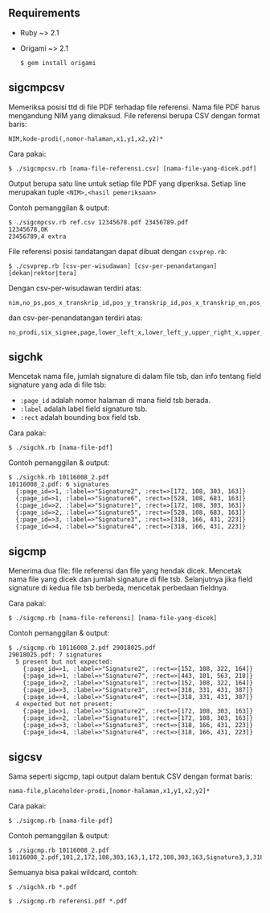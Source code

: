 ## Requirements

- Ruby ~> 2.1
- Origami ~> 2.1

    ```console
    $ gem install origami
    ```

## sigcmpcsv

Memeriksa posisi ttd di file PDF terhadap file referensi. Nama file PDF harus mengandung NIM yang dimaksud.  File referensi berupa CSV dengan format baris:

```
NIM,kode-prodi(,nomor-halaman,x1,y1,x2,y2)*
```

Cara pakai:

```console
$ ./sigcmpcsv.rb [nama-file-referensi.csv] [nama-file-yang-dicek.pdf]
```

Output berupa satu line untuk setiap file PDF yang diperiksa. Setiap line merupakan tuple `<NIM>,<hasil pemeriksaan>`

Contoh pemanggilan & output:

```console
$ ./sigcmpcsv.rb ref.csv 12345678.pdf 23456789.pdf
12345678,OK
23456789,4 extra 
```

File referensi posisi tandatangan dapat dibuat dengan `csvprep.rb`:

```console
$ ./csvprep.rb [csv-per-wisudawan] [csv-per-penandatangan] [dekan|rektor|tera]
```

Dengan csv-per-wisudawan terdiri atas:

```csv
nim,no_ps,pos_x_transkrip_id,pos_y_transkrip_id,pos_x_transkrip_en,pos_y_transkrip_en
```

dan csv-per-penandatangan terdiri atas:

```csv
no_prodi,six_signee,page,lower_left_x,lower_left_y,upper_right_x,upper_right_y
```

## sigchk

Mencetak nama file, jumlah signature di dalam file tsb, dan info tentang field signature yang ada di file tsb:

- `:page_id` adalah nomor halaman di mana field tsb berada.
- `:label` adalah label field signature tsb.
- `:rect` adalah bounding box field tsb.

Cara pakai:

```console
$ ./sigchk.rb [nama-file-pdf]
```

Contoh pemanggilan & output:

```console
$ ./sigchk.rb 10116008_2.pdf
10116008_2.pdf: 6 signatures
  {:page_id=>1, :label=>"Signature2", :rect=>[172, 108, 303, 163]}
  {:page_id=>1, :label=>"Signature6", :rect=>[528, 108, 683, 163]}
  {:page_id=>2, :label=>"Signature1", :rect=>[172, 108, 303, 163]}
  {:page_id=>2, :label=>"Signature5", :rect=>[528, 108, 683, 163]}
  {:page_id=>3, :label=>"Signature3", :rect=>[318, 166, 431, 223]}
  {:page_id=>4, :label=>"Signature4", :rect=>[318, 166, 431, 223]}
```

## sigcmp

Menerima dua file: file referensi dan file yang hendak dicek. Mencetak nama file yang dicek dan jumlah signature di file tsb. Selanjutnya jika field signature di kedua file tsb berbeda, mencetak perbedaan fieldnya.

Cara pakai:

```console
$ ./sigcmp.rb [nama-file-referensi] [nama-file-yang-dicek]
```

Contoh pemanggilan & output:

```console
$ ./sigcmp.rb 10116008_2.pdf 29018025.pdf
29018025.pdf: 7 signatures
  5 present but not expected:
    {:page_id=>1, :label=>"Signature2", :rect=>[152, 108, 322, 164]}
    {:page_id=>1, :label=>"Signature7", :rect=>[443, 101, 563, 218]}
    {:page_id=>2, :label=>"Signature1", :rect=>[152, 108, 322, 164]}
    {:page_id=>3, :label=>"Signature3", :rect=>[318, 331, 431, 387]}
    {:page_id=>4, :label=>"Signature4", :rect=>[318, 331, 431, 387]}
  4 expected but not present:
    {:page_id=>1, :label=>"Signature2", :rect=>[172, 108, 303, 163]}
    {:page_id=>2, :label=>"Signature1", :rect=>[172, 108, 303, 163]}
    {:page_id=>3, :label=>"Signature3", :rect=>[318, 166, 431, 223]}
    {:page_id=>4, :label=>"Signature4", :rect=>[318, 166, 431, 223]}
```

## sigcsv

Sama seperti sigcmp, tapi output dalam bentuk CSV dengan format baris:

```
nama-file,placeholder-prodi,[nomor-halaman,x1,y1,x2,y2]*
```

Cara pakai:

```console
$ ./sigcmp.rb [nama-file-pdf]
```

Contoh pemanggilan & output:

```console
$ ./sigcmp.rb 10116008_2.pdf
10116008_2.pdf,101,2,172,108,303,163,1,172,108,303,163,Signature3,3,318,166,431,223,4,318,166,431,223,2,528,108,683,163,1,528,108,683,163
```


Semuanya bisa pakai wildcard, contoh:

```console
$ ./sigchk.rb *.pdf

$ ./sigcmp.rb referensi.pdf *.pdf
```
